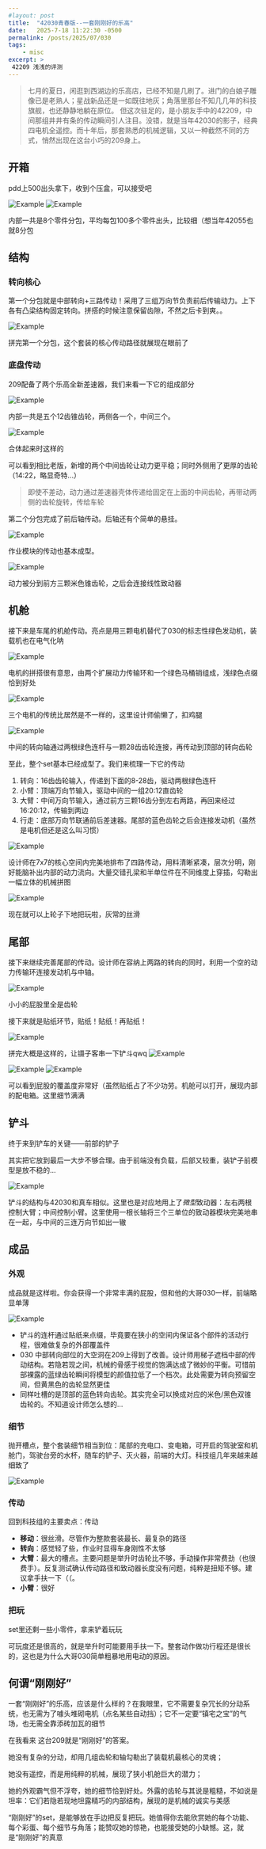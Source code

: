 ```yaml
---
#layout: post
title:  "42030青春版--一套刚刚好的乐高"
date:   2025-7-18 11:22:30 -0500
permalink: /posts/2025/07/030
tags:
    - misc
excerpt: >
 42209 浅浅的评测
---
```


<!--more-->

> 七月的夏日，闲逛到西湖边的乐高店，已经不知是几刷了。进门的白娘子雕像已是老熟人；星战新品还是一如既往地灰；角落里那台不知几几年的科技旗舰，也还静静地躺在原位。
> 但这次驻足的，是小朋友手中的42209，中间那组井井有条的传动瞬间引人注目。没错，就是当年42030的影子，经典四电机全遥控。而十年后，那套熟悉的机械逻辑，又以一种截然不同的方式，悄然出现在这台小巧的209身上。

## 开箱
pdd上500出头拿下，收到个压盒，可以接受吧

<img src="/images/posts/aqau/box.JPG" style="max-width: 400px;" alt="Example" />

<img src="/images/posts/aqau/bags.JPG" style="max-width: 400px;" alt="Example" />

内部一共是8个零件分包，平均每包100多个零件出头，比较细（想当年42055也就8分包



## 结构
### 转向核心
第一个分包就是中部转向+三路传动！采用了三组万向节负责前后传输动力。上下各有凸梁结构固定转向。拼搭的时候注意保留齿隙，不然之后卡到爽。。

<img src="/images/posts/aqau/axles.JPG" style="max-width: 200px;" alt="Example" />

拼完第一个分包，这个套装的核心传动路径就展现在眼前了


### 底盘传动
209配备了两个乐高全新差速器，我们来看一下它的组成部分

<img src="/images/posts/aqau/diff.JPG" style="max-width: 200px;" alt="Example" />


内部一共是五个12齿锥齿轮，两侧各一个，中间三个。

<img src="/images/posts/aqau/diff2.JPG" style="max-width: 200px;" alt="Example" />

合体起来时这样的


可以看到相比老版，新增的两个中间齿轮让动力更平稳；同时外侧用了更厚的齿轮（14:22，略显奇特...）
> 即使不差动，动力通过差速器壳体传递给固定在上面的中间齿轮，再带动两侧的齿轮旋转，传给车轮

第二个分包完成了前后轴传动。后轴还有个简单的悬挂。

<img src="/images/posts/aqau/2.JPG" style="max-width: 400px;" alt="Example" />


作业模块的传动也基本成型。

<img src="/images/posts/aqau/front_int.JPG" style="max-width: 300px;" alt="Example" />

动力被分到前方三颗米色锥齿轮，之后会连接线性致动器

## 机舱
接下来是车尾的机舱传动。亮点是用三颗电机替代了030的标志性绿色发动机，装载机也在电气化呐

<img src="/images/posts/aqau/engine.JPG" style="max-width: 300px;" alt="Example" />

电机的拼搭很有意思，由两个扩展动力传输环和一个绿色马桶销组成，浅绿色点缀恰到好处


<img src="/images/posts/aqau/engines.JPG" style="max-width: 200px;" alt="Example" />

三个电机的传统比居然是不一样的，这里设计师偷懒了，扣鸡腿

<img src="/images/posts/aqau/steer.jpg" style="max-width: 300px;" alt="Example" />

中间的转向轴通过两根绿色连杆与一颗28齿齿轮连接，再传动到顶部的转向齿轮

至此，整个set基本已经成型了。我们来梳理一下它的传动
1. 转向：16齿齿轮输入，传递到下面的8-28齿，驱动两根绿色连杆
2. 小臂：顶端万向节输入，驱动中间的一组20:12直齿轮
3. 大臂：中间万向节输入，通过前方三颗16齿分到左右两路，再回来经过16:20:12，传输到两边
4. 行走：底部万向节联通前后差速器。尾部的蓝色齿轮之后会连接发动机（虽然是电机但还是这么叫习惯）

<img src="/images/posts/aqau/side.JPG" style="max-width: 400px;" alt="Example" />


设计师在7x7的核心空间内完美地排布了四路传动，用料清晰紧凑，层次分明，刚好能脑补出内部的动力流向。大量交错孔梁和半单位件在不同维度上穿插，勾勒出一幅立体的机械拼图

<img src="/images/posts/aqau/wheels.JPG" style="max-width: 400px;" alt="Example" />

现在就可以上轮子下地把玩啦，灰常的丝滑


## 尾部
接下来继续完善尾部的传动。设计师在容纳上两路的转向的同时，利用一个空的动力传输环连接发动机与中轴。

<img src="/images/posts/aqau/butt.jpg" style="max-width: 400px;" alt="Example" />

小小的屁股里全是齿轮


接下来就是贴纸环节，贴纸！贴纸！再贴纸！

<img src="/images/posts/aqau/sticker.jpg" style="max-width: 300px;" alt="Example" />


拼完大概是这样的，让镊子客串一下铲斗qwq
<img src="/images/posts/aqau/half.JPG" style="max-width: 400px;" alt="Example" />

<img src="/images/posts/aqau/rear.JPG" style="max-width: 400px;" alt="Example" />

<img src="/images/posts/aqau/tail_int.JPG" style="max-width: 400px;" alt="Example" />


可以看到屁股的覆盖度非常好（虽然贴纸占了不少功劳。机舱可以打开，展现内部的配电箱。这里细节满满

## 铲斗
终于来到铲车的关键——前部的铲子

其实把它放到最后一大步不够合理。由于前端没有负载，后部又较重，装铲子前模型是放不稳的...

<img src="/images/posts/aqau/front.JPG" style="max-width: 400px;" alt="Example" />


铲斗的结构与42030和真车相似。这里也是对应地用上了*微型*致动器：左右两根控制大臂；中间控制小臂。这里使用一根长轴将三个三单位的致动器模块完美地串在一起，与中间的三连万向节如出一辙

## 成品
### 外观
成品就是这样啦。你会获得一个非常丰满的屁股，但和他的大哥030一样，前端略显单薄

<img src="/images/posts/aqau/side_z.JPG" style="max-width: 300px;" alt="Example" />

- 铲斗的连杆通过贴纸来点缀，毕竟要在狭小的空间内保证各个部件的活动行程，很难做复杂的外部覆盖件
- 030 中部转向部位的大空洞在209上得到了改善。设计师用梯子遮档中部的传动结构。若隐若现之间，机械的骨感于视觉的饱满达成了微妙的平衡。可惜前部裸露的蓝绿齿轮瞬间将模型的颜值拉低了一个档次。此处需要为转向预留空间，但黄黑色的齿轮显然更佳
- 同样吐槽的是顶部的蓝色转向齿轮。其实完全可以换成对应的米色/黑色双锥齿轮的。不知道设计师怎么想的...

### 细节

抛开槽点，整个套装细节相当到位：尾部的充电口、变电箱，可开启的驾驶室和机舱门，驾驶台旁的水杯，随车的铲子、灭火器，前端的大灯。科技组几年来越来越细致了

<img src="/images/posts/aqau/details.JPG" style="max-width: 300px;" alt="Example" />


### 传动
回到科技组的主要卖点：传动
- **移动**：很丝滑。尽管作为整款套装最长、最复杂的路径
- **转向**：感觉轻了些，作业时显得车身刚性不太够
- **大臂**：最大的槽点。主要问题是举升时齿轮比不够，手动操作非常费劲（也很费手）。反复测试确认传动路径和致动器长度没有问题，纯粹是扭矩不够。建议拿手扶一下（（。
- **小臂**：很好

### 把玩
set里还剩一些小零件，拿来铲着玩玩

可玩度还是很高的，就是举升时可能要用手扶一下。整套动作做功行程还是很长的，这也是为什么大哥030简单粗暴地用电动的原因。

## 何谓“刚刚好”
一套“刚刚好”的乐高，应该是什么样的？在我眼里，它不需要复杂冗长的分动系统，也无需为了噱头堆砌电机（点名某些自动挡）；它不一定要“镇宅之宝”的气场，也无需全靠添砖加瓦的细节

在我看来 这台209就是“刚刚好”的答案。

她没有复杂的分动，却用几组齿轮和轴勾勒出了装载机最核心的灵魂；

她没有遥控，而是用纯粹的机械，展现了狭小机舱巨大的潜力；

她的外观霸气但不浮夸，她的细节恰到好处。外露的齿轮与其说是粗糙，不如说是坦率：它们若隐若现地坦露精巧的内部结构，展现的是机械的诚实与美感

“刚刚好”的set，是能够放在手边把反复把玩。她值得你去能欣赏她的每个功能、每个彩蛋、每个细节与角落；能赞叹她的惊艳，也能接受她的小缺憾。这，就是“刚刚好”的真意

